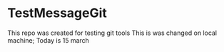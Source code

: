 # TestMessageGit
This repo was created for testing git tools
This is was changed on local machine;
Today is 15 march 